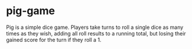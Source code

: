 # pig-game
Pig is a simple dice game. Players take turns to roll a single dice as many times as they wish, adding all roll results to a running total, but losing their gained score for the turn if they roll a 1.
